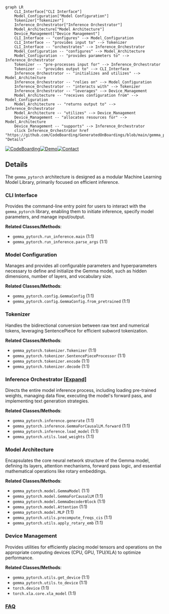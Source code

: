```mermaid
graph LR
    CLI_Interface["CLI Interface"]
    Model_Configuration["Model Configuration"]
    Tokenizer["Tokenizer"]
    Inference_Orchestrator["Inference Orchestrator"]
    Model_Architecture["Model Architecture"]
    Device_Management["Device Management"]
    CLI_Interface -- "configures" --> Model_Configuration
    CLI_Interface -- "provides input to" --> Tokenizer
    CLI_Interface -- "orchestrates" --> Inference_Orchestrator
    Model_Configuration -- "configures" --> Model_Architecture
    Model_Configuration -- "provides parameters to" --> Inference_Orchestrator
    Tokenizer -- "pre-processes input for" --> Inference_Orchestrator
    Tokenizer -- "provides output to" --> CLI_Interface
    Inference_Orchestrator -- "initializes and utilizes" --> Model_Architecture
    Inference_Orchestrator -- "relies on" --> Model_Configuration
    Inference_Orchestrator -- "interacts with" --> Tokenizer
    Inference_Orchestrator -- "leverages" --> Device_Management
    Model_Architecture -- "receives configuration from" --> Model_Configuration
    Model_Architecture -- "returns output to" --> Inference_Orchestrator
    Model_Architecture -- "utilizes" --> Device_Management
    Device_Management -- "allocates resources for" --> Model_Architecture
    Device_Management -- "supports" --> Inference_Orchestrator
    click Inference_Orchestrator href "https://github.com/CodeBoarding/GeneratedOnBoardings/blob/main/gemma_pytorch/Inference_Orchestrator.md" "Details"
```

[![CodeBoarding](https://img.shields.io/badge/Generated%20by-CodeBoarding-9cf?style=flat-square)](https://github.com/CodeBoarding/GeneratedOnBoardings)[![Demo](https://img.shields.io/badge/Try%20our-Demo-blue?style=flat-square)](https://www.codeboarding.org/demo)[![Contact](https://img.shields.io/badge/Contact%20us%20-%20contact@codeboarding.org-lightgrey?style=flat-square)](mailto:contact@codeboarding.org)

## Details

The `gemma_pytorch` architecture is designed as a modular Machine Learning Model Library, primarily focused on efficient inference.

### CLI Interface
Provides the command-line entry point for users to interact with the `gemma_pytorch` library, enabling them to initiate inference, specify model parameters, and manage input/output.


**Related Classes/Methods**:

- `gemma_pytorch.run_inference.main` (1:1)
- `gemma_pytorch.run_inference.parse_args` (1:1)


### Model Configuration
Manages and provides all configurable parameters and hyperparameters necessary to define and initialize the Gemma model, such as hidden dimensions, number of layers, and vocabulary size.


**Related Classes/Methods**:

- `gemma_pytorch.config.GemmaConfig` (1:1)
- `gemma_pytorch.config.GemmaConfig.from_pretrained` (1:1)


### Tokenizer
Handles the bidirectional conversion between raw text and numerical tokens, leveraging SentencePiece for efficient subword tokenization.


**Related Classes/Methods**:

- `gemma_pytorch.tokenizer.Tokenizer` (1:1)
- `gemma_pytorch.tokenizer.SentencePieceProcessor` (1:1)
- `gemma_pytorch.tokenizer.encode` (1:1)
- `gemma_pytorch.tokenizer.decode` (1:1)


### Inference Orchestrator [[Expand]](./Inference_Orchestrator.md)
Directs the entire model inference process, including loading pre-trained weights, managing data flow, executing the model's forward pass, and implementing text generation strategies.


**Related Classes/Methods**:

- `gemma_pytorch.inference.generate` (1:1)
- `gemma_pytorch.inference.GemmaForCausalLM.forward` (1:1)
- `gemma_pytorch.inference.load_model` (1:1)
- `gemma_pytorch.utils.load_weights` (1:1)


### Model Architecture
Encapsulates the core neural network structure of the Gemma model, defining its layers, attention mechanisms, forward pass logic, and essential mathematical operations like rotary embeddings.


**Related Classes/Methods**:

- `gemma_pytorch.model.GemmaModel` (1:1)
- `gemma_pytorch.model.GemmaForCausalLM` (1:1)
- `gemma_pytorch.model.GemmaDecoderBlock` (1:1)
- `gemma_pytorch.model.Attention` (1:1)
- `gemma_pytorch.model.MLP` (1:1)
- `gemma_pytorch.utils.precompute_freqs_cis` (1:1)
- `gemma_pytorch.utils.apply_rotary_emb` (1:1)


### Device Management
Provides utilities for efficiently placing model tensors and operations on the appropriate computing devices (CPU, GPU, TPU/XLA) to optimize performance.


**Related Classes/Methods**:

- `gemma_pytorch.utils.get_device` (1:1)
- `gemma_pytorch.utils.to_device` (1:1)
- `torch.device` (1:1)
- `torch.xla.core.xla_model` (1:1)




### [FAQ](https://github.com/CodeBoarding/GeneratedOnBoardings/tree/main?tab=readme-ov-file#faq)